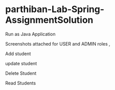 # parthiban-Lab-Spring-AssignmentSolution

Run as Java Application

Screenshots attached for USER and ADMIN roles ,

Add student

update student

Delete Student

Read Students

